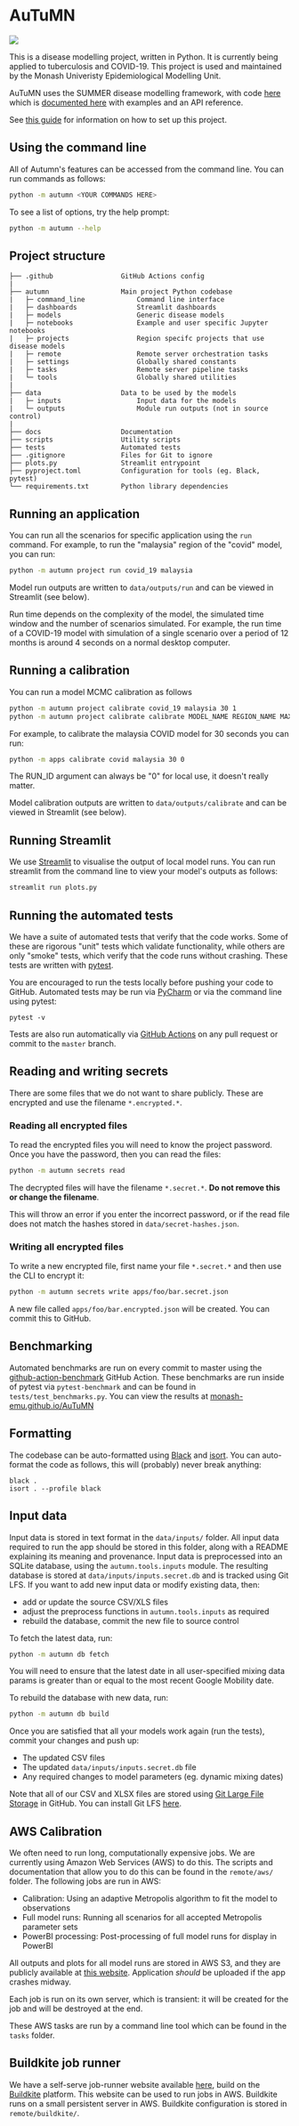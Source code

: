 # AuTuMN

![](https://github.com/monash-emu/AuTuMN/workflows/Continuous%20Integration/badge.svg)

This is a disease modelling project, written in Python.
It is currently being applied to tuberculosis and COVID-19. This project is used and maintained by the Monash Univeristy Epidemiological Modelling Unit.

AuTuMN uses the SUMMER disease modelling framework, with code [here](https://github.com/monash-emu/summer) which is [documented here](http://summerepi.com/) with examples and an API reference.

See [this guide](./docs/setup.md) for information on how to set up this project.

## Using the command line

All of Autumn's features can be accessed from the command line. You can run commands as follows:

```bash
python -m autumn <YOUR COMMANDS HERE>
```

To see a list of options, try the help prompt:

```bash
python -m autumn --help
```

## Project structure

```
├── .github                 GitHub Actions config
|
├── autumn                  Main project Python codebase
|   ├─ command_line             Command line interface
|   ├─ dashboards               Streamlit dashboards
|   ├─ models                   Generic disease models
|   ├─ notebooks                Example and user specific Jupyter notebooks
|   ├─ projects                 Region specifc projects that use disease models
|   ├─ remote                   Remote server orchestration tasks
|   ├─ settings                 Globally shared constants
|   ├─ tasks                    Remote server pipeline tasks
|   └─ tools                    Globally shared utilities
|
├── data                    Data to be used by the models
|   ├─ inputs                   Input data for the models
|   └─ outputs                  Module run outputs (not in source control)
|
├── docs                    Documentation
├── scripts                 Utility scripts
├── tests                   Automated tests
├── .gitignore              Files for Git to ignore
├── plots.py                Streamlit entrypoint
├── pyproject.toml          Configuration for tools (eg. Black, pytest)
└── requirements.txt        Python library dependencies
```

## Running an application

You can run all the scenarios for specific application using the `run` command. For example, to run the "malaysia" region of the "covid" model, you can run:

```bash
python -m autumn project run covid_19 malaysia
```

Model run outputs are written to `data/outputs/run` and can be viewed in Streamlit (see below).

Run time depends on the complexity of the model, the simulated time window and the number of scenarios simulated.
For example, the run time of a COVID-19 model with simulation of a single scenario over a period of 12 months is around 4 seconds on a normal desktop computer.

## Running a calibration

You can run a model MCMC calibration as follows

```bash
python -m autumn project calibrate covid_19 malaysia 30 1
python -m autumn project calibrate calibrate MODEL_NAME REGION_NAME MAX_SECONDS RUN_ID
```

For example, to calibrate the malaysia COVID model for 30 seconds you can run:

```bash
python -m apps calibrate covid malaysia 30 0
```

The RUN_ID argument can always be "0" for local use, it doesn't really matter.

Model calibration outputs are written to `data/outputs/calibrate` and can be viewed in Streamlit (see below).

## Running Streamlit

We use [Streamlit](https://www.streamlit.io/) to visualise the output of local model runs. You can run streamlit from the command line to view your model's outputs as follows:

```bash
streamlit run plots.py
```

## Running the automated tests

We have a suite of automated tests that verify that the code works. Some of these are rigorous "unit" tests which validate functionality, while others are only "smoke" tests, which verify that the code runs without crashing. These tests are written with [pytest](https://docs.pytest.org/en/stable/).

You are encouraged to run the tests locally before pushing your code to GitHub. Automated tests may be run via [PyCharm](https://www.jetbrains.com/help/pycharm/pytest.html) or via the command line using pytest:

```
pytest -v
```

Tests are also run automatically via [GitHub Actions](https://github.com/monash-emu/AuTuMN/actions) on any pull request or commit to the `master` branch.

## Reading and writing secrets

There are some files that we do not want to share publicly. These are encrypted and use the filename `*.encrypted.*`.

### Reading all encrypted files

To read the encrypted files you will need to know the project password.
Once you have the password, then you can read the files:

```bash
python -m autumn secrets read
```

The decrypted files will have the filename `*.secret.*`. **Do not remove this or change the filename**.

This will throw an error if you enter the incorrect password, or if the read file does not match the hashes stored in `data/secret-hashes.json`.

### Writing all encrypted files

To write a new encrypted file, first name your file `*.secret.*` and then use the CLI to encrypt it:

```bash
python -m autumn secrets write apps/foo/bar.secret.json
```

A new file called `apps/foo/bar.encrypted.json` will be created. You can commit this to GitHub.

## Benchmarking

Automated benchmarks are run on every commit to master using the [github-action-benchmark](https://github.com/rhysd/github-action-benchmark) GitHub Action. These benchmarks are run inside of pytest via `pytest-benchmark` and can be found in `tests/test_benchmarks.py`. You can view the results at [monash-emu.github.io/AuTuMN](http://monash-emu.github.io/AuTuMN/)

## Formatting

The codebase can be auto-formatted using [Black](https://github.com/psf/black) and [isort](https://pycqa.github.io/isort/).
You can auto-format the code as follows, this will (probably) never break anything:

```
black .
isort . --profile black
```

## Input data

Input data is stored in text format in the `data/inputs/` folder. All input data required to run the app should be stored in this folder, along with a README explaining its meaning and provenance. Input data is preprocessed into an SQLite database, using the `autumn.tools.inputs` module. The resulting database is stored at `data/inputs/inputs.secret.db` and is tracked using Git LFS. If you want to add new input data or modify existing data, then:

- add or update the source CSV/XLS files
- adjust the preprocess functions in `autumn.tools.inputs` as required
- rebuild the database, commit the new file to source control

To fetch the latest data, run:

```bash
python -m autumn db fetch
```

You will need to ensure that the latest date in all user-specified mixing data params is greater than or equal to the most recent Google Mobility date.

To rebuild the database with new data, run:

```bash
python -m autumn db build
```

Once you are satisfied that all your models work again (run the tests), commit your changes and push up:

- The updated CSV files
- The updated `data/inputs/inputs.secret.db` file
- Any required changes to model parameters (eg. dynamic mixing dates)

Note that all of our CSV and XLSX files are stored using [Git Large File Storage](https://docs.github.com/en/github/managing-large-files/versioning-large-files) in GitHub. You can install Git LFS [here](https://git-lfs.github.com/).

## AWS Calibration

We often need to run long, computationally expensive jobs. We are currently using Amazon Web Services (AWS) to do this. The scripts and documentation that allow you to do this can be found in the `remote/aws/` folder. The following jobs are run in AWS:

- Calibration: Using an adaptive Metropolis algorithm to fit the model to observations
- Full model runs: Running all scenarios for all accepted Metropolis parameter sets
- PowerBI processing: Post-processing of full model runs for display in PowerBI

All outputs and plots for all model runs are stored in AWS S3, and they are publicly available at [this website](http://www.autumn-data.com). Application _should_ be uploaded if the app crashes midway.

Each job is run on its own server, which is transient: it will be created for the job and will be destroyed at the end.

These AWS tasks are run by a command line tool which can be found in the `tasks` folder.

## Buildkite job runner

We have a self-serve job-runner website available [here](https://buildkite.com/autumn), build on the [Buildkite](https://buildkite.com/home) platform. This website can be used to run jobs in AWS. Buildkite runs on a small persistent server in AWS. Buildkite configuration is stored in `remote/buildkite/`.
